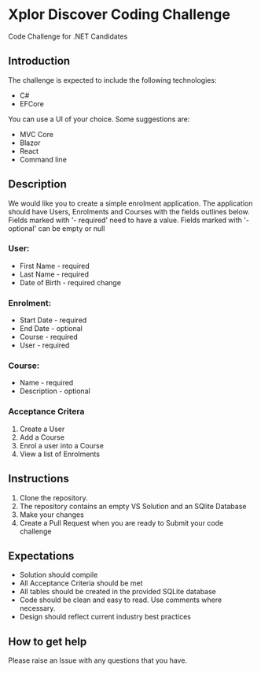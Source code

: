 # Xplor Discover Coding Challenge
Code Challenge for .NET Candidates

## Introduction
The challenge is expected to include the following technologies:
* C#
* EFCore

You can use a UI of your choice. Some suggestions are:
* MVC Core
* Blazor
* React
* Command line

## Description
We would like you to create a simple enrolment application.
The application should have Users, Enrolments and Courses with the fields outlines below. Fields marked with '- required' need to have a value. Fields marked with '- optional' can be empty or null

### User:
* First Name - required
* Last Name - required
* Date of Birth - required  change

### Enrolment:
* Start Date - required
* End Date - optional
* Course - required
* User - required

### Course:
* Name - required
* Description - optional

### Acceptance Critera
1. Create a User
2. Add a Course
3. Enrol a user into a Course
4. View a list of Enrolments

## Instructions
1. Clone the repository.
2. The repository contains an empty VS Solution and an SQlite Database
4. Make your changes
5. Create a Pull Request when you are ready to Submit your code challenge

## Expectations
* Solution should compile
* All Acceptance Criteria should be met
* All tables should be created in the provided SQLite database
* Code should be clean and easy to read. Use comments where necessary.
* Design should reflect current industry best practices
  
## How to get help
Please raise an Issue with any questions that you have.
